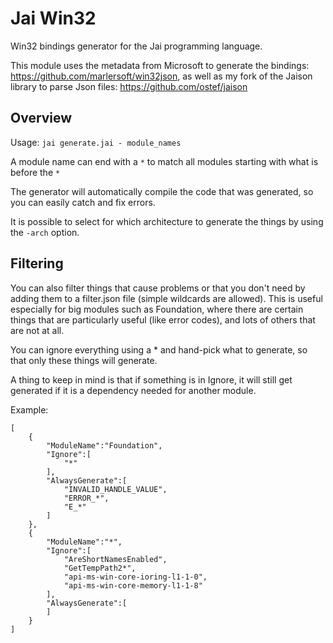 # Jai Win32
Win32 bindings generator for the Jai programming language.

This module uses the metadata from Microsoft to generate the bindings: https://github.com/marlersoft/win32json, as well as my fork of the Jaison library to parse Json files: https://github.com/ostef/jaison

## Overview

Usage: `jai generate.jai - module_names`

A module name can end with a `*` to match all modules starting with what is before the `*`

The generator will automatically compile the code that was generated, so you can easily catch and fix errors.

It is possible to select for which architecture to generate the things by using the `-arch` option.

## Filtering

You can also filter things that cause problems or that you don't need by adding them to a filter.json file (simple wildcards are allowed).
This is useful especially for big modules such as Foundation, where there are certain things that are particularly useful (like error codes), and lots of others that are not at all.

You can ignore everything using a * and hand-pick what to generate, so that only these things will generate.

A thing to keep in mind is that if something is in Ignore, it will still get generated if it is a dependency needed for another module.

Example:
```
[
    {
        "ModuleName":"Foundation",
        "Ignore":[
            "*"
        ],
        "AlwaysGenerate":[
            "INVALID_HANDLE_VALUE",
            "ERROR_*",
            "E_*"
        ]
    },
    {
        "ModuleName":"*",
        "Ignore":[
            "AreShortNamesEnabled",
            "GetTempPath2*",
            "api-ms-win-core-ioring-l1-1-0",
            "api-ms-win-core-memory-l1-1-8"
        ],
        "AlwaysGenerate":[
        ]
    }
]
```

